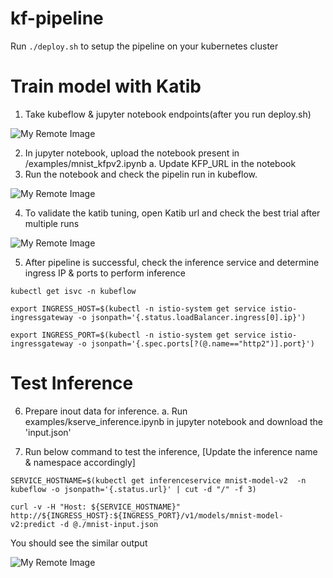 # kf-pipeline
Run `./deploy.sh` to setup the pipeline on your kubernetes cluster

# Train model with Katib
1. Take kubeflow & jupyter notebook endpoints(after you run deploy.sh)
   

![My Remote Image](http://letslearnsomething.today/wp-content/uploads/2023/09/Screenshot-2023-09-06-at-19.32.18.png)


2. In jupyter notebook, upload the notebook present in /examples/mnist_kfpv2.ipynb
    a. Update KFP_URL in the notebook
3. Run the notebook and check the pipelin run in kubeflow.


![My Remote Image](http://letslearnsomething.today/wp-content/uploads/2023/09/Screenshot-2023-09-06-at-13.26.53-2.png)

4. To validate the katib tuning, open Katib url and check the best trial after multiple runs

![My Remote Image](http://letslearnsomething.today/wp-content/uploads/2023/09/Screenshot-2023-09-06-at-19.04.01.png)

5. After pipeline is successful, check the inference service and determine ingress IP & ports to perform inference

`kubectl get isvc -n kubeflow`

`export INGRESS_HOST=$(kubectl -n istio-system get service istio-ingressgateway -o jsonpath='{.status.loadBalancer.ingress[0].ip}')`

`export INGRESS_PORT=$(kubectl -n istio-system get service istio-ingressgateway -o jsonpath='{.spec.ports[?(@.name=="http2")].port}')`

# Test Inference
6. Prepare inout data for inference.
    a. Run examples/kserve_inference.ipynb in jupyter notebook and download the 'input.json'

7. Run below command to test the inference, [Update the inference name & namespace accordingly]

`SERVICE_HOSTNAME=$(kubectl get inferenceservice mnist-model-v2  -n kubeflow -o jsonpath='{.status.url}' | cut -d "/" -f 3)`

`curl -v -H "Host: ${SERVICE_HOSTNAME}" http://${INGRESS_HOST}:${INGRESS_PORT}/v1/models/mnist-model-v2:predict -d @./mnist-input.json`

You should see the similar output

![My Remote Image](http://letslearnsomething.today/wp-content/uploads/2023/09/Screenshot-2023-09-06-at-19.15.25.png)
